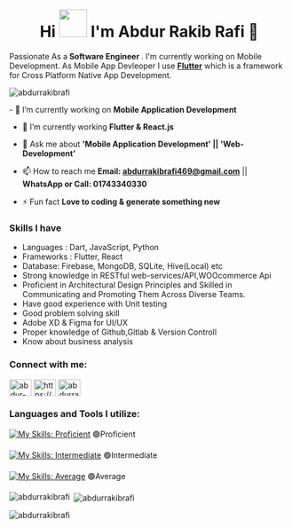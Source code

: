 <h1 align="center">Hi <img width="50" src="https://raw.githubusercontent.com/nixin72/nixin72/master/wave.gif"> I'm Abdur Rakib Rafi 💫</h1>

Passionate As a<strong> Software Engineer </strong>. I'm currently working on Mobile Development. As Mobile App Devleoper I use <strong>[Flutter](https://flutter.dev/)</strong> which is a framework for Cross Platform Native App Development.

<p align="left"> <img src="https://komarev.com/ghpvc/?username=abdurrakibrafi&label=Profile%20views&color=0e75b6&style=flat" alt="abdurrakibrafi" /> </p>
<!-- <img align="right" alt="Coding" width="350" src="https://www.lambdatest.com/resources/images/news24.gif">
 -->
 - 🔭 I’m currently working on <strong>Mobile Application Development </strong>

 - 🌱 I’m currently working **Flutter & React.js**

 - 💬 Ask me about **'Mobile Application Development' || 'Web-Development'**

 - 📫 How to reach me **Email: abdurrakibrafi469@gmail.com** || **WhatsApp or Call: 01743340330**

 - ⚡ Fun fact **Love to coding & generate something new**



### Skills I have
- Languages :  Dart, JavaScript, Python
- Frameworks : Flutter, React
- Database: Firebase, MongoDB, SQLite, Hive(Local) etc
- Strong knowledge in RESTful web-services/API,WOOcommerce Api
- Proficient in Architectural Design Principles and Skilled in Communicating and Promoting Them Across Diverse Teams. 
- Have good experience with Unit testing
- Good problem solving skill 
- Adobe XD & Figma for UI/UX
- Proper knowledge of Github,Gitlab & Version Controll
- Know about business analysis

<h3 align="left">Connect with me:</h3>
<p align="left">
<a href="https://linkedin.com/in/abdur-rakib-rafi-27b7451b6" target="blank"><img align="center" src="https://raw.githubusercontent.com/rahuldkjain/github-profile-readme-generator/master/src/images/icons/Social/linked-in-alt.svg" alt="abdur-rakib-rafi-27b7451b6" height="30" width="40" /></a>
<a href="https://fb.com/https://web.facebook.com/profile.php?id=100008664218034" target="blank"><img align="center" src="https://raw.githubusercontent.com/rahuldkjain/github-profile-readme-generator/master/src/images/icons/Social/facebook.svg" alt="https://web.facebook.com/profile.php?id=100008664218034" height="30" width="40" /></a>
<a href="https://twitter.com/abdurrakibrafi" target="blank"><img align="center" src="https://raw.githubusercontent.com/rahuldkjain/github-profile-readme-generator/master/src/images/icons/Social/twitter.svg" alt="abdurrakibrafi" height="30" width="40" /></a>

</p>

### Languages and Tools I utilize:

[![My Skills: Proficient](https://skillicons.dev/icons?i=flutter,dart,androidstudio,visualstudio,firebase "Proficient")](https://skillicons.dev) :green_circle:Proficient

[![My Skills: Intermediate](https://skillicons.dev/icons?i=html,css,bootstrap "Intermediate")](https://skillicons.dev) :green_circle:Intermediate

[![My Skills: Average](https://skillicons.dev/icons?i=js,cs,python,java "Average")](https://skillicons.dev) :green_circle:Average

<p><img align="left" src="https://github-readme-stats.vercel.app/api/top-langs?username=abdurrakibrafi&show_icons=true&locale=en&layout=compact" alt="abdurrakibrafi" /></p>

<p>&nbsp;<img align="center" src="https://github-readme-stats.vercel.app/api?username=abdurrakibrafi&show_icons=true&locale=en" alt="abdurrakibrafi" /></p>

<p><img align="center" src="https://github-readme-streak-stats.herokuapp.com/?user=abdurrakibrafi&" alt="abdurrakibrafi" /></p>
